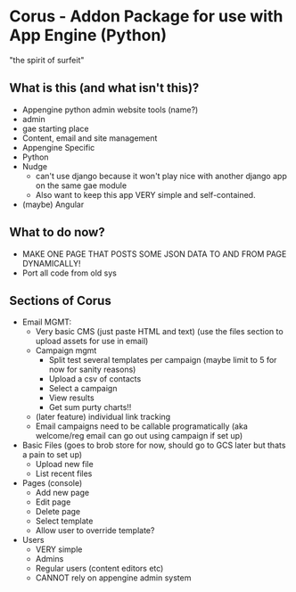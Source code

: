 # Corus - Addon Package for use with App Engine (Python)

"the spirit of surfeit"

## What is this (and what isn't this)?
- Appengine python admin website tools (name?)
- admin
- gae starting place
- Content, email and site management
- Appengine Specific
- Python
- Nudge 
    - can't use django because it won't play nice with another django app on the same gae module
    - Also want to keep this app VERY simple and self-contained.
- (maybe) Angular

## What to do now?
- MAKE ONE PAGE THAT POSTS SOME JSON DATA TO AND FROM PAGE DYNAMICALLY!
- Port all code from old sys


## Sections of Corus
- Email MGMT:
    - Very basic CMS (just paste HTML and text) (use the files section to upload assets for use in email)
    - Campaign mgmt
        - Split test several templates per campaign (maybe limit to 5 for now for sanity reasons)
        - Upload a csv of contacts
        - Select a campaign
        - View results
        - Get sum purty charts!!
    - (later feature) individual link tracking
    - Email campaigns need to be callable programatically (aka welcome/reg email can go out using campaign if set up)
- Basic Files (goes to brob store for now, should go to GCS later but thats a pain to set up)
    - Upload new file
    - List recent files
- Pages (console)
    - Add new page
    - Edit page
    - Delete page
    - Select template
    - Allow user to override template?
- Users
    - VERY simple
    - Admins
    - Regular users (content editors etc)
    - CANNOT rely on appengine admin system

